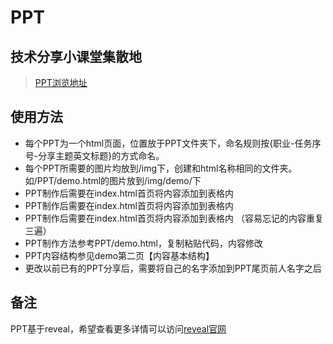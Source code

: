 # PPT

## 技术分享小课堂集散地
> [PPT浏览地址](https://ptteng.github.io/PPT/)


## 使用方法

- 每个PPT为一个html页面，位置放于PPT文件夹下，命名规则按{职业-任务序号-分享主题英文标题}的方式命名。
- 每个PPT所需要的图片均放到/img下，创建和html名称相同的文件夹。如/PPT/demo.html的图片放到/img/demo/下
- PPT制作后需要在index.html首页将内容添加到表格内
- PPT制作后需要在index.html首页将内容添加到表格内
- PPT制作后需要在index.html首页将内容添加到表格内 （容易忘记的内容重复三遍）
- PPT制作方法参考PPT/demo.html，复制粘贴代码，内容修改<section>
- PPT内容结构参见demo第二页【内容基本结构】
- 更改以前已有的PPT分享后，需要将自己的名字添加到PPT尾页前人名字之后

## 备注
PPT基于reveal，希望查看更多详情可以访问[reveal官网](https://github.com/hakimel/reveal.js)

